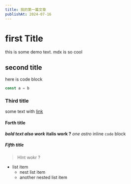 ```yaml
---
title: 我的第一篇文章 
publishAt: 2024-07-16
---
```


# first Title
this is some demo text. mdx is so cool

## second title
here is code block
```js
const a = b
```

### Third title
some text with [link](/)

#### Forth title

***bold text also work***
**italis work ?**
*one astro*
inline `code` block

##### Fifth title
> HInt wokr ?
- list item
    - nest list item
    - another nested list item


